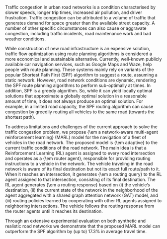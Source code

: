 Traffic congestion in urban road networks is a condition characterised by slower speeds, longer trip times, increased air pollution, and driver frustration. Traffic congestion can be attributed to a volume of traffic that generates demand for space greater than the available street capacity. A number of other specific circumstances can also cause or aggravate congestion, including traffic incidents, road maintenance work and bad weather conditions.


While construction of new road infrastructure is an expensive solution, traffic flow optimization using route planning algorithms is considered a more economical and sustainable alternative. Currently, well-known publicly available car navigation services, such as Google Maps and Waze, help people with route planning. These systems mainly rely on variants of the popular Shortest Path First (SPF) algorithm to suggest a route, assuming a static network. However, road network conditions are dynamic, rendering the SPF route planning algorithms to perform sub-optimally at times. In addition, SPF is a greedy algorithm. So, while it can yield locally optimal solutions that approximate a globally optimal solution in a reasonable amount of time, it does not always produce an optimal solution. For example, in a limited road capacity, the SPF routing algorithm can cause congestion by greedily routing all vehicles to the same road (towards the shortest path). 


To address limitations and challenges of the current approach to solve the traffic congestion problem, we propose {\em a network-aware multi-agent reinforcement learning} (MARL) model for the navigation of a fleet of vehicles in the road network. The proposed model is {\em adaptive} to the current traffic conditions of the road network. The main idea is that a Reinforcement Learning (RL) agent is assigned to every road intersection and operates as a {\em router agent}, responsible for providing routing instructions to a vehicle in the network. The vehicle traveling in the road network is aware of its final destination but not its exact full route/path to it. When it reaches an intersection, it generates {\em a routing query} to the RL agent assigned to that intersection, consisting of its final destination. The RL agent generates {\em a routing response} based on (i) the vehicle’s destination, (ii) the current state of the network in the neighborhood of the agent aggregated with a shared graph attention network (GAT) model, and (iii) routing policies learned by cooperating with other RL agents assigned to neighboring intersections. The vehicle follows the routing response from the router agents until it reaches its destination. 


Through an extensive experimental evaluation on both synthetic and realistic road networks we demonstrate that the proposed MARL model can outperform the SPF algorithm by (up to) 17.3\% in average travel time.
